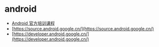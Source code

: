 # android
- [Android 官方培训课程](http://hukai.me/android-training-course-in-chinese/tv/start/layouts.html)  
- [https://source.android.google.cn/](https://source.android.google.cn/)  
- [https://developer.android.google.cn/](https://developer.android.google.cn/)  
